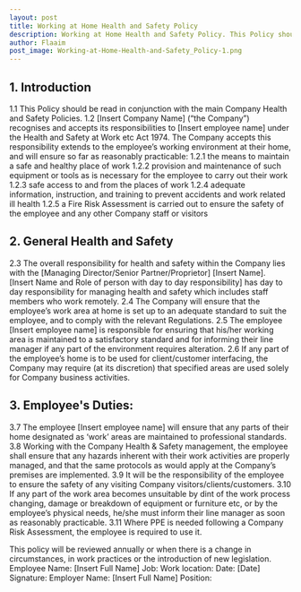 ```yaml
---
layout: post
title: Working at Home Health and Safety Policy
description: Working at Home Health and Safety Policy. This Policy should be read in conjunction with the main Company Health and Safety Policies
author: Flaaim
post_image: Working-at-Home-Health-and-Safety_Policy-1.png
---
```




## 1. Introduction
1.1 This Policy should be read in conjunction with the main Company Health and Safety Policies.
1.2 [Insert Company Name] (“the Company”) recognises and accepts its responsibilities to [Insert employee name] under the Health and Safety at Work etc Act 1974. The Company accepts this responsibility extends to the employee’s working environment at their home, and will ensure so far as reasonably practicable:
1.2.1 the means to maintain a safe and healthy place of work
1.2.2 provision and maintenance of such equipment or tools as is necessary for the employee to carry out their work
1.2.3 safe access to and from the places of work
1.2.4 adequate information, instruction, and training to prevent accidents and work related ill health
1.2.5 a Fire Risk Assessment is carried out to ensure the safety of the employee and any other Company staff or visitors

## 2. General Health and Safety
2.3 The overall responsibility for health and safety within the Company lies with the [Managing Director/Senior Partner/Proprietor] [Insert Name]. [Insert Name and Role of person with day to day responsibility] has day to day responsibility for managing health and safety which includes staff members who work remotely.
2.4 The Company will ensure that the employee’s work area at home is set up to an adequate standard to suit the employee, and to comply with the relevant Regulations.
2.5 The employee [Insert employee name] is responsible for ensuring that his/her working area is maintained to a satisfactory standard and for informing their line manager if any part of the environment requires alteration.
2.6 If any part of the employee’s home is to be used for client/customer interfacing, the Company may require (at its discretion) that specified areas are used solely for Company business activities. 

## 3. Employee's Duties:
3.7 The employee [Insert employee name] will ensure that any parts of their home designated as ‘work’ areas are maintained to professional standards.
3.8 Working with the Company Health & Safety management, the employee shall ensure that any hazards inherent with their work activities are properly
managed, and that the same protocols as would apply at the Company’s premises are implemented.
3.9 It will be the responsibility of the employee to ensure the safety of any visiting Company visitors/clients/customers.
3.10 If any part of the work area becomes unsuitable by dint of the work process changing, damage or breakdown of equipment or furniture etc, or by the employee’s physical needs, he/she must inform their line manager as soon as reasonably practicable.
3.11 Where PPE is needed following a Company Risk Assessment, the employee is required to use it. 

This policy will be reviewed annually or when there is a change in circumstances, in work practices or the introduction of new legislation.
Employee Name: [Insert Full Name]
Job:
Work location:
Date: [Date]
Signature:
Employer Name: [Insert Full Name]
Position:
